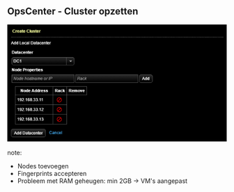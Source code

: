 ##  OpsCenter - Cluster opzetten

<img src="./img/4-cluster/1_Configuration_part_2.png" alt="Nodes toevoegen"/>

note:
- Nodes toevoegen
- Fingerprints accepteren
- Probleem met RAM geheugen: min 2GB -> VM's aangepast
